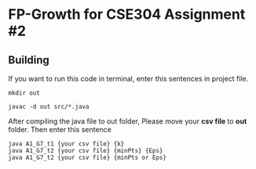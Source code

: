 # FP-Growth for CSE304 Assignment #2

## Building
If you want to run this code in terminal, enter this sentences in project file.

```
mkdir out
```
```
javac -d out src/*.java
```

After compiling the java file to out folder, Please move your **csv file** to **out** folder.
Then enter this sentence
```
java A1_G7_t1 {your csv file} {k}
java A1_G7_t2 {your csv file} {minPts} {Eps}
java A1_G7_t2 {your csv file} {minPts or Eps}
```
